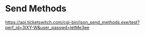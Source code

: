 # Send Methods

https://api.ticketswitch.com/cgi-bin/json_send_methods.exe/test?perf_id=3IXY-W&user_passwd=letMe3ee